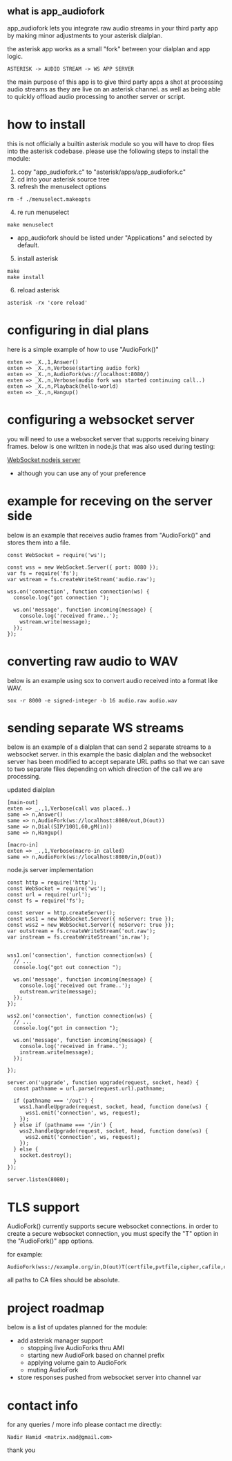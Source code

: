 ## what is app_audiofork

app_audiofork lets you integrate raw audio streams in your third party app by making minor adjustments to your asterisk dialplan. 

the asterisk app works as a small "fork" between your dialplan and app logic. 

```
ASTERISK -> AUDIO STREAM -> WS APP SERVER
```

the main purpose of this app is to give third party apps a shot at processing audio streams as they are live on an asterisk channel. as well as being able to quickly offload audio processing to another server or script.

# how to install

this is not officially a builtin asterisk module so you will have to drop files into the asterisk codebase. 
please use the following steps to install the module:

1. copy "app_audiofork.c" to "asterisk/apps/app_audiofork.c"
2. cd into your asterisk source tree
3. refresh the menuselect options
```
rm -f ./menuselect.makeopts
```
4. re run menuselect
```
make menuselect
```
* app_audiofork should be listed under "Applications" and selected by default.
5. install asterisk
```
make
make install
```
6. reload asterisk
```
asterisk -rx 'core reload'
```

# configuring in dial plans

here is a simple example of how to use "AudioFork()"

```
exten => _X.,1,Answer()
exten => _X.,n,Verbose(starting audio fork)
exten => _X.,n,AudioFork(ws://localhost:8080/)
exten => _X.,n,Verbose(audio fork was started continuing call..)
exten => _X.,n,Playback(hello-world)
exten => _X.,n,Hangup()
```

# configuring a websocket server

you will need to use a websocket server that supports receiving binary frames. 
below is one written in node.js that was also used during testing:

[WebSocket nodejs server](https://github.com/websockets/ws)
* although you can use any of your preference


# example for receving on the server side

below is an example that receives audio frames from "AudioFork()" and stores them into a file.

```
const WebSocket = require('ws');

const wss = new WebSocket.Server({ port: 8080 });
var fs = require('fs');
var wstream = fs.createWriteStream('audio.raw');

wss.on('connection', function connection(ws) {
  console.log("got connection ");

  ws.on('message', function incoming(message) {
    console.log('received frame..');
    wstream.write(message);
  });
});
```


# converting raw audio to WAV

below is an example using sox to convert audio received into a format like WAV.

```
sox -r 8000 -e signed-integer -b 16 audio.raw audio.wav
```

# sending separate WS streams

below is an example of a dialplan that can send 2 separate streams to a websocket server. in this example the basic dialplan and the websocket server has been modified to accept separate URL paths so that we can save to two separate files depending on which direction of the call we are processing. 

updated dialplan

```
[main-out]
exten => _.,1,Verbose(call was placed..)
same => n,Answer()
same => n,AudioFork(ws://localhost:8080/out,D(out))
same => n,Dial(SIP/1001,60,gM(in))
same => n,Hangup()

[macro-in]
exten => _.,1,Verbose(macro-in called)
same => n,AudioFork(ws://localhost:8080/in,D(out))
```

node.js server implementation

```
const http = require('http');
const WebSocket = require('ws');
const url = require('url');
const fs = require('fs');

const server = http.createServer();
const wss1 = new WebSocket.Server({ noServer: true });
const wss2 = new WebSocket.Server({ noServer: true });
var outstream = fs.createWriteStream('out.raw');
var instream = fs.createWriteStream('in.raw');


wss1.on('connection', function connection(ws) {
  // ...
  console.log("got out connection ");

  ws.on('message', function incoming(message) {
    console.log('received out frame..');
    outstream.write(message);
  });
});

wss2.on('connection', function connection(ws) {
  // ...
  console.log("got in connection ");

  ws.on('message', function incoming(message) {
    console.log('received in frame..');
    instream.write(message);
  });

});

server.on('upgrade', function upgrade(request, socket, head) {
  const pathname = url.parse(request.url).pathname;

  if (pathname === '/out') {
    wss1.handleUpgrade(request, socket, head, function done(ws) {
      wss1.emit('connection', ws, request);
    });
  } else if (pathname === '/in') {
    wss2.handleUpgrade(request, socket, head, function done(ws) {
      wss2.emit('connection', ws, request);
    });
  } else {
    socket.destroy();
  }
});

server.listen(8080);
```

# TLS support

AudioFork() currently supports secure websocket connections. in order to create a secure websocket connection, you must specify the "T" option in the "AudioFork()" app options.

for example:
```
AudioFork(wss://example.org/in,D(out)T(certfile,pvtfile,cipher,cafile,capath))
```

all paths to CA files should be absolute.

# project roadmap

below is a list of updates planned for the module:

- add asterisk manager support
  - stopping live AudioForks thru AMI
  - starting new AudioFork based on channel prefix
  - applying volume gain to AudioFork
  - muting AudioFork
- store responses pushed from websocket server into channel var

# contact info

for any queries / more info please contact me directly:
```
Nadir Hamid <matrix.nad@gmail.com>
```

thank you
